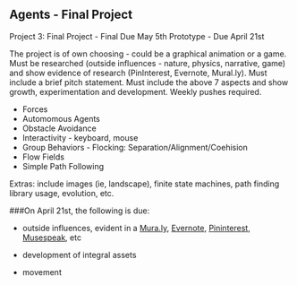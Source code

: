 ## Agents - Final Project

Project 3: Final Project - Final Due May 5th
Prototype - Due April 21st

The project is of own choosing - could be a graphical animation or a game. Must be researched (outside influences - nature, physics, narrative, game) and show evidence of research (PinInterest, Evernote, Mural.ly). Must include a brief pitch statement. Must include the above 7 aspects and show growth, experimentation and development. Weekly pushes required.

- Forces
- Automomous Agents
- Obstacle Avoidance
- Interactivity - keyboard, mouse
- Group Behaviors - Flocking: Separation/Alignment/Coehision
- Flow Fields
- Simple Path Following

Extras: include images (ie, landscape), finite state machines, path finding library usage, evolution, etc.

###On April 21st, the following is due:

- outside influences, evident in a [Mura.ly](https://mural.ly/), [Evernote](https://evernote.com/premium/?no-tabs=true&hide-menu&gclid=CJHSyeTJ5MQCFcwkgQodDRUABQ), [Pininterest](https://www.pinterest.com/), [Musespeak](https://www.musepeak.com/), etc

- development of integral assets

- movement



